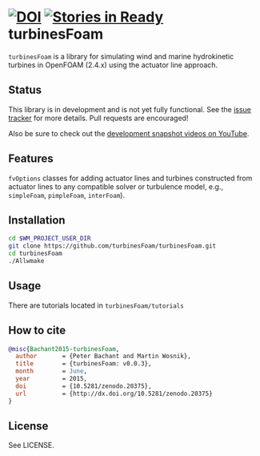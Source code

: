 [![DOI](https://zenodo.org/badge/doi/10.5281/zenodo.20375.svg)](http://dx.doi.org/10.5281/zenodo.20375)
[![Stories in Ready](https://badge.waffle.io/turbinesfoam/turbinesfoam.png?label=ready&title=Ready)](https://waffle.io/turbinesfoam/turbinesfoam)
turbinesFoam
============

`turbinesFoam` is a library for simulating wind and marine 
hydrokinetic turbines in OpenFOAM (2.4.x) using the actuator line approach.


Status
------

This library is in development and is not yet fully functional.
See the [issue tracker](https://github.com/petebachant/turbinesFoam/issues)
for more details. 
Pull requests are encouraged!

Also be sure to check out the 
[development snapshot videos on YouTube](https://www.youtube.com/playlist?list=PLOlLyh5gytG8n8D3V1lDeZ3e9fJf9ux-e).


Features
--------

`fvOptions` classes for adding actuator lines and turbines constructed from
actuator lines to any compatible solver or turbulence model, e.g., 
`simpleFoam`, `pimpleFoam`, `interFoam`). 


Installation
------------

```bash
cd $WM_PROJECT_USER_DIR
git clone https://github.com/turbinesFoam/turbinesFoam.git
cd turbinesFoam
./Allwmake
```


Usage
-----
There are tutorials located in `turbinesFoam/tutorials`


How to cite
-----------
```bibtex
@misc{Bachant2015-turbinesFoam,
  author       = {Peter Bachant and Martin Wosnik},
  title        = {turbinesFoam: v0.0.3},
  month        = June,
  year         = 2015,
  doi          = {10.5281/zenodo.20375},
  url          = {http://dx.doi.org/10.5281/zenodo.20375}
}
```


License
-------

See LICENSE.

